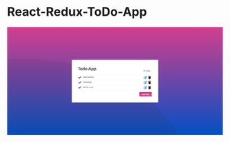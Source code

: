 # React-Redux-ToDo-App

![Example of ToDo app](https://raw.githubusercontent.com/doyle928/React-Redux-ToDo-App/master/example.gif)
